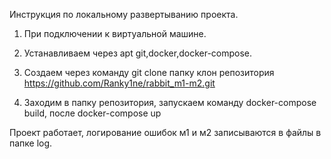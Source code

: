 Инструкция по локальному развертыванию проекта. 

1. При подключении к виртуальной машине.

2. Устанавливаем через apt git,docker,docker-compose.

3. Создаем через команду git clone папку клон репозитория https://github.com/Ranky1ne/rabbit_m1-m2.git

4. Заходим в папку репозитория, запускаем команду docker-compose build, после docker-compose up 

Проект работает, логирование ошибок м1 и м2 записываются в файлы в папке log. 
